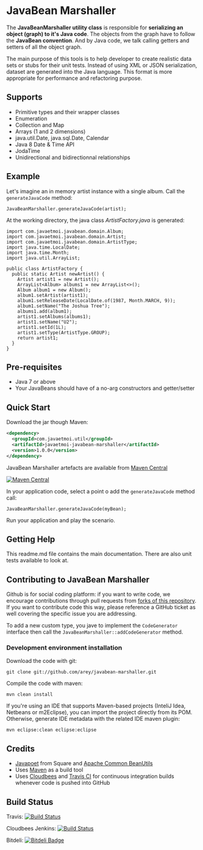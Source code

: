 # JavaBean Marshaller #

The **JavaBeanMarshaller utility class** is responsible for **serializing an object (graph) to it's Java code**.
The objects from the graph have to follow the **JavaBean convention**.
And by Java code, we talk calling getters and setters of all the object graph.

The main purpose of this tools is to help developer to create realistic data sets or stubs for their unit tests.
Instead of using XML or JSON serialization, dataset are generated into the Java language. This format is more appropriate for performance and refactoring purpose.

## Supports ##

* Primitive types and their wrapper classes
* Enumeration
* Collection and Map
* Arrays (1 and 2 dimensions)
* java.util.Date, java.sql.Date, Calendar
* Java 8 Date & Time API
* JodaTime
* Unidirectional and bidirectionnal relationships


## Example ##

Let's imagine an in memory artist instance with a single album.
Call the ```generateJavaCode``` method:

```
JavaBeanMarshaller.generateJavaCode(artist);
```

At the working directory, the java class _ArtistFactory.java_ is generated:

```
import com.javaetmoi.javabean.domain.Album;
import com.javaetmoi.javabean.domain.Artist;
import com.javaetmoi.javabean.domain.ArtistType;
import java.time.LocalDate;
import java.time.Month;
import java.util.ArrayList;

public class ArtistFactory {
  public static Artist newArtist() {
    Artist artist1 = new Artist();
    ArrayList<Album> albums1 = new ArrayList<>();
    Album album1 = new Album();
    album1.setArtist(artist1);
    album1.setReleaseDate(LocalDate.of(1987, Month.MARCH, 9));
    album1.setName("The Joshua Tree");
    albums1.add(album1);
    artist1.setAlbums(albums1);
    artist1.setName("U2");
    artist1.setId(1L);
    artist1.setType(ArtistType.GROUP);
    return artist1;
  }
}
```

## Pre-requisites ##

* Java 7 or above
* Your JavaBeans should have of a no-arg constructors and getter/setter

## Quick Start ##

Download the jar though Maven:

```xml
<dependency>
  <groupId>com.javaetmoi.util</groupId>
  <artifactId>javaetmoi-javabean-marshaller</artifactId>
  <version>1.0.0</version>
</dependency>
```

JavaBean Marshaller artefacts are available from [Maven Central](http://repo1.maven.org/maven2/com/javaetmoi/util/javaetmoi-javabean-marshaller/)

[![Maven Central](https://maven-badges.herokuapp.com/maven-central/com.javaetmoi.util/javaetmoi-javabean-marshaller/badge.svg)](https://maven-badges.herokuapp.com/maven-central/com.javaetmoi.util/javaetmoi-javabean-marshaller)

In your application code, select a point o add the ```generateJavaCode``` method call:
```
JavaBeanMarshaller.generateJavaCode(myBean);
```

Run your application and play the scenario.


## Getting Help ##

This readme.md file contains the main documentation.
There are also unit tests available to look at.


## Contributing to JavaBean Marshaller ##

Github is for social coding platform: if you want to write code, we encourage contributions through pull requests from [forks of this repository](http://help.github.com/forking/). If you want to contribute code this way, please reference a GitHub ticket as well covering the specific issue you are addressing.

To add a new custom type, you jave to implement the ```CodeGenerator``` interface then call the ```JavaBeanMarshaller::addCodeGenerator``` method.

### Development environment installation ###

Download the code with git:

``git clone git://github.com/arey/javabean-marshaller.git``

Compile the code with maven:

``mvn clean install``

If you're using an IDE that supports Maven-based projects (InteliJ Idea, Netbeans or m2Eclipse), you can import the project directly from its POM. 
Otherwise, generate IDE metadata with the related IDE maven plugin:

``mvn eclipse:clean eclipse:eclipse``


## Credits ##

* [Javapoet](https://github.com/square/javapoet) from Square and [Apache Common BeanUtils](https://commons.apache.org/proper/commons-beanutils/)
* Uses [Maven](http://maven.apache.org/) as a build tool
* Uses [Cloudbees](http://www.cloudbees.com/foss) and [Travis CI](http://www.travis-ci.org) for continuous integration builds whenever code is pushed into GitHub


## Build Status ##

Travis: [![Build
Status](https://travis-ci.org/arey/javabean-marshaller.png?branch=master)](https://travis-ci.org/arey/hibernate-hydrate)

Cloudbees Jenkins: [![Build
Status](https://javaetmoi.ci.cloudbees.com/job/javabean-marshaller/badge/icon)](https://javaetmoi.ci.cloudbees.com/job/javabean-marshaller/)

Bitdeli: [![Bitdeli Badge](https://d2weczhvl823v0.cloudfront.net/arey/javabean-marshaller/trend.png)](https://bitdeli.com/free "Bitdeli Badge")
